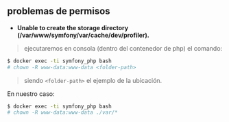 ## problemas de permisos

* **Unable to create the storage directory (/var/www/symfony/var/cache/dev/profiler).**

> ejecutaremos en consola (dentro del contenedor de php) el comando:

```bash
$ docker exec -ti symfony_php bash
# chown -R www-data:www-data <folder-path>
```

> siendo `<folder-path>` el ejemplo de la ubicación.

En nuestro caso:

```bash
$ docker exec -ti symfony_php bash
# chown -R www-data:www-data ./var/*
```